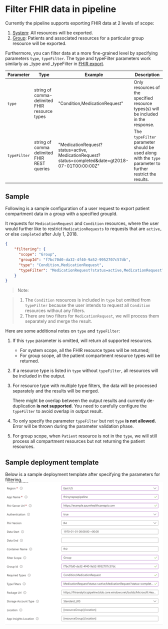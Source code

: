 # Filter FHIR data in pipeline 

Currently the pipeline supports exporting FHIR data at 2 levels of scope:

1. [System](https://hl7.org/Fhir/uv/bulkdata/export/index.html#endpoint---system-level-export): All resources will be exported.
2. [Group](https://hl7.org/Fhir/uv/bulkdata/export/index.html#endpoint---group-of-patients): Patients and associated resources for a particular group resource will be exported. 

Furthermore, you can filter data at a more fine-grained level by specifying parameters `type`, `typeFilter`. The type and typeFilter parameters work similarly as _type and _typeFilter in [FHIR export](https://build.fhir.org/ig/HL7/bulk-data/export.html#query-parameters).

| Parameter | Type | Example | Description |
| --- | --- | --- | --- |
| `type` | string of comma-delimited FHIR resource types | "Condition,MedicationRequest" | Only resources of the specified resource types(s) will be included in the response. |
| `typeFilter` | string of comma delimited FHIR REST queries | "MedicationRequest?status=active,<br>MedicationRequest?status=completed&date=gt2018-07-01T00:00:00Z" | The `typeFilter` parameter should be used along with the `type` parameter to further restrict the results. |

## Sample

Following is a sample configuration of a user request to export patient compartment data in a group with a specified groupId.

It requests for `MedicationRequest` and `Condition` resources, where the user would further like to restrict `MedicationRequests` to requests that are `active,` or else `completed` after July 1, 2018.

``` json
{
    "filtering": {
      "scope": "Group",
      "groupId": "f7bc70d0-da32-4f40-9a52-9952707c57db",
      "type": "Condition,MedicationRequest",
      "typeFilter": "MedicationRequest?status=active,MedicationRequest?status=completed&date=gt2018-07-01T00:00:00Z"
    }
}
```

>Note:

>1. The `Condition` resources is included in `type` but omitted from `typeFilter` because the user intends to request all `Condition` resources without any filters.
>2. There are two filters for `MedicationRequest`, we will process them separately and merge the result.

Here are some additional notes on `type` and `typeFilter`:

1. If this `type` parameter is omitted, will return all supported resources.
   - For system scope, all the FHIR resource types will be returned; 
   - For group scope, all the patient compartment resource types will be returned.
  
2. If a resource type is listed in `type` without `typeFilter`, all resources will be included in the output.

3. For resource type with multiple type filters, the data will be processed separately and the results will be merged.

   There might be overlap between the output results and currently de-duplication **is not supported**. You need to carefully configure the `typeFilter` to avoid overlap in output result.

4. To only specify the parameter `typeFilter` but not `type` **is not allowed.** Error will be thrown during the parameter validation phase.

5. For group scope, when `Patient` resource is not in the `type`, we will still process all compartment resources but not returning the patient resources.

## Sample deployment template

Below is a sample deployment template after specifying the parameters for filtering. 
![image](./assets/templateParameters_filtering.png)
